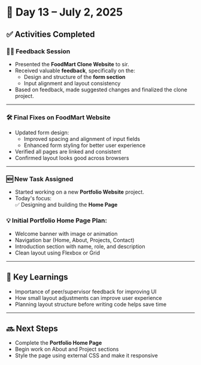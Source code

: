 # 📅 Day 13 – July 2, 2025

## ✅ Activities Completed

### 👨‍🏫 Feedback Session
- Presented the **FoodMart Clone Website** to sir.
- Received valuable **feedback**, specifically on the:
  - Design and structure of the **form section**
  - Input alignment and layout consistency
- Based on feedback, made suggested changes and finalized the clone project.

---

### 🛠️ Final Fixes on FoodMart Website

- Updated form design:
  - Improved spacing and alignment of input fields
  - Enhanced form styling for better user experience
- Verified all pages are linked and consistent
- Confirmed layout looks good across browsers

---

### 🆕 New Task Assigned

- Started working on a new **Portfolio Website** project.
- Today's focus:  
  ✅ Designing and building the **Home Page**
  
### 💡 Initial Portfolio Home Page Plan:
- Welcome banner with image or animation
- Navigation bar (Home, About, Projects, Contact)
- Introduction section with name, role, and description
- Clean layout using Flexbox or Grid

---

## 🧠 Key Learnings

- Importance of peer/supervisor feedback for improving UI
- How small layout adjustments can improve user experience
- Planning layout structure before writing code helps save time

---

## 🔜 Next Steps

- Complete the **Portfolio Home Page**
- Begin work on About and Project sections
- Style the page using external CSS and make it responsive

